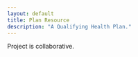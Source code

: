 ```yaml
---
layout: default
title: Plan Resource
description: "A Qualifying Health Plan."
---
```


Project is collaborative.